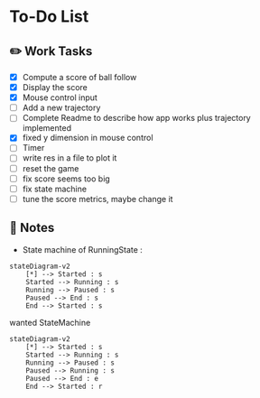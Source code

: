# To-Do List

## ✏️ Work Tasks
- [x] Compute a score of ball follow
- [x] Display the score
- [x] Mouse control input
- [ ] Add a new trajectory
- [ ] Complete Readme to describe how app works plus trajectory implemented
- [x] fixed y dimension in mouse control
- [ ] Timer
- [ ] write res in a file to plot it
- [ ] reset the game
- [ ] fix score seems too big
- [ ] fix state machine
- [ ] tune the score metrics, maybe change it 

## 📝 Notes
- State machine of RunningState : 
```mermaid
stateDiagram-v2
    [*] --> Started : s
    Started --> Running : s
    Running --> Paused : s
    Paused --> End : s
    End --> Started : s
```
wanted StateMachine
```mermaid
stateDiagram-v2
    [*] --> Started : s
    Started --> Running : s
    Running --> Paused : s
    Paused --> Running : s
    Paused --> End : e
    End --> Started : r
```
